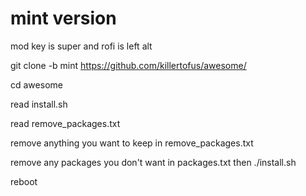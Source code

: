 # mint version

mod key is super and rofi is left alt

git clone  -b mint https://github.com/killertofus/awesome/ 

cd awesome 

read install.sh 

read remove_packages.txt 

remove anything you want to keep in remove_packages.txt 

remove any packages you don't want in packages.txt then ./install.sh

reboot

